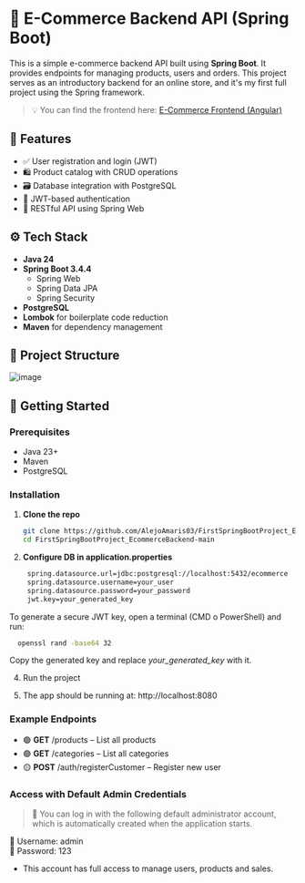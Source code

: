 # 🛒 E-Commerce Backend API (Spring Boot)

This is a simple e-commerce backend API built using **Spring Boot**. It provides endpoints for managing products, users and orders. This project serves as an introductory backend for an online store, and it's my first full project using the Spring framework.

> 💡 You can find the frontend here: [E-Commerce Frontend (Angular)](https://github.com/AlejoAmaris03/FirstAngularProject_EcommerceFrontend)

## 📌 Features

- ✅ User registration and login (JWT)
- 🛍️ Product catalog with CRUD operations
- 🗃️ Database integration with PostgreSQL
- 🔐 JWT-based authentication
- 📄 RESTful API using Spring Web

## ⚙️ Tech Stack

- **Java 24**
- **Spring Boot 3.4.4**
  - Spring Web
  - Spring Data JPA
  - Spring Security
- **PostgreSQL**
- **Lombok** for boilerplate code reduction
- **Maven** for dependency management

## 📁 Project Structure
![image](https://github.com/user-attachments/assets/dfe8759b-af8e-4e13-8e9a-9a08c0df3daf)

## 🚀 Getting Started

### Prerequisites

- Java 23+
- Maven
- PostgreSQL

### Installation

1. **Clone the repo**
   ```bash
   git clone https://github.com/AlejoAmaris03/FirstSpringBootProject_EcommerceBackend.git
   cd FirstSpringBootProject_EcommerceBackend-main

2. **Configure DB in application.properties**
   ```bash
    spring.datasource.url=jdbc:postgresql://localhost:5432/ecommerce
    spring.datasource.username=your_user
    spring.datasource.password=your_password
    jwt.key=your_generated_key
  To generate a secure JWT key, open a terminal (CMD o PowerShell) and run:
  ```bash
    openssl rand -base64 32
  ```
  Copy the generated key and replace *your_generated_key* with it.

4. Run the project

5. The app should be running at: http://localhost:8080

### Example Endpoints
- 🟢 **GET** /products – List all products
- 🟢 **GET** /categories – List all categories
- 🟡 **POST** /auth/registerCustomer – Register new user

### Access with Default Admin Credentials
  > 📝 You can log in with the following default administrator account, which is automatically created when the application starts.

👤 Username: admin  
🔑 Password: 123
 
- This account has full access to manage users, products and sales.
